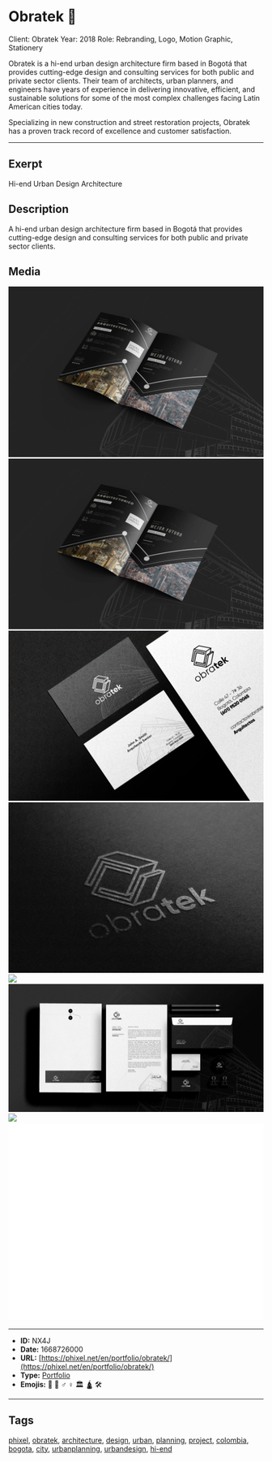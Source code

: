 # Obratek 👷
Client: Obratek
Year: 2018
Role: Rebranding, Logo, Motion Graphic, Stationery

Obratek is a hi-end urban design architecture firm based in Bogotá that provides cutting-edge design and consulting services for both public and private sector clients. Their team of architects, urban planners, and engineers have years of experience in delivering innovative, efficient, and sustainable solutions for some of the most complex challenges facing Latin American cities today.

Specializing in new construction and street restoration projects, Obratek has a proven track record of excellence and customer satisfaction.


------------
## Exerpt
Hi-end Urban Design Architecture
## Description
A hi-end urban design architecture firm based in Bogotá that provides cutting-edge design and consulting services for both public and private sector clients.
## Media
<img src="media/obratek-broshure.jpg">
<img src="media/obratek-broshure.jpg">
<img src="media/obratek-card.jpg">
<img src="media/obratek-logo-presentation.jpg">
<img src="media/obratek-office-wall.jpg">
<img src="media/obratek-stationery.jpg">
<img src="media/obratek-video.mp4">
<img src="media/obratek-logo.png">

------------
- **ID:** NX4J
- **Date:** 1668726000
- **URL:** [https://phixel.net/en/portfolio/obratek/](https://phixel.net/en/portfolio/obratek/)
- **Type:** [Portfolio](#Portfolio)
- **Emojis:** 👷 🧱 ‍♂ ♀️ 🏛 🛕 🛠

------------
## Tags
[phixel](#phixel), [obratek](#obratek), [architecture](#architecture), [design](#design), [urban](#urban), [planning](#planning), [project](#project), [colombia](#colombia), [bogota](#bogota), [city](#city), [urbanplanning](#urbanplanning), [urbandesign](#urbandesign), [hi-end](#hi-end)

